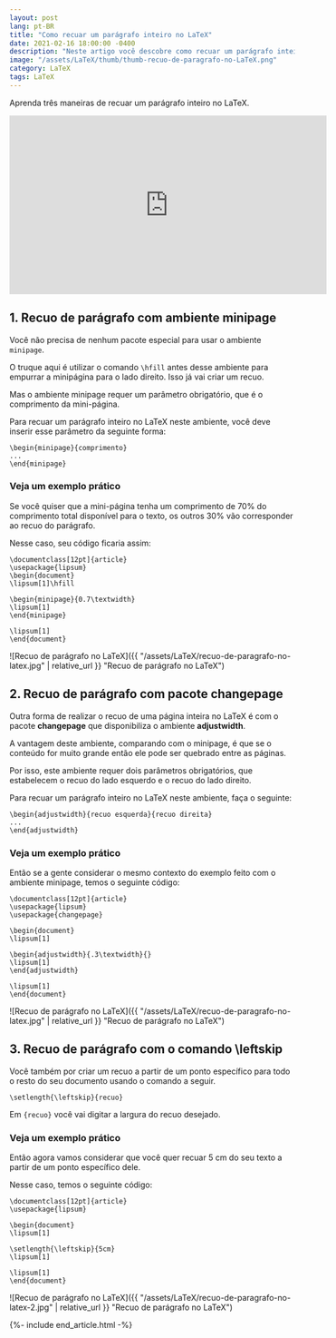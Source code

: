 ```yaml
---
layout: post
lang: pt-BR
title: "Como recuar um parágrafo inteiro no LaTeX"
date: 2021-02-16 18:00:00 -0400
description: "Neste artigo você descobre como recuar um parágrafo inteiro no LaTeX."
image: "/assets/LaTeX/thumb/thumb-recuo-de-paragrafo-no-LaTeX.png"
category: LaTeX
tags: LaTeX
---
```


Aprenda três maneiras de recuar um parágrafo inteiro no LaTeX.

<!-- Youtube Video -->
<div class="yt-video">
<iframe width="560" height="315" src="https://www.youtube.com/embed/SS5bQSSqtMI?si=FutyHPoulOpxhZgh" title="YouTube video player" frameborder="0" allow="accelerometer; autoplay; clipboard-write; encrypted-media; gyroscope; picture-in-picture; web-share" allowfullscreen></iframe>
</div>

## 1. Recuo de parágrafo com ambiente minipage

Você não precisa de nenhum pacote especial para usar o ambiente `minipage`.

O truque aqui é utilizar o comando `\hfill` antes desse ambiente para empurrar a minipágina para o lado direito. Isso já vai criar um recuo.

Mas o ambiente minipage requer um parâmetro obrigatório, que é o comprimento da mini-página.

Para recuar um parágrafo inteiro no LaTeX neste ambiente, você deve inserir esse parâmetro da seguinte forma:

```TeX
\begin{minipage}{comprimento}
...
\end{minipage}
```

### Veja um exemplo prático

Se você quiser que a mini-página tenha um comprimento de 70% do comprimento total disponível para o texto, os outros 30% vão corresponder ao recuo do parágrafo.

Nesse caso, seu código ficaria assim:

```TeX
\documentclass[12pt]{article}
\usepackage{lipsum}
\begin{document}
\lipsum[1]\hfill

\begin{minipage}{0.7\textwidth}
\lipsum[1]
\end{minipage}

\lipsum[1]
\end{document}
```

![Recuo de parágrafo no LaTeX]({{ "/assets/LaTeX/recuo-de-paragrafo-no-latex.jpg" | relative_url }} "Recuo de parágrafo no LaTeX")

## 2. Recuo de parágrafo com pacote changepage

Outra forma de realizar o recuo de uma página inteira no LaTeX é com o pacote **changepage** que disponibiliza o ambiente **adjustwidth**.

A vantagem deste ambiente, comparando com o minipage, é que se o conteúdo for muito grande então ele pode ser quebrado entre as páginas.

Por isso, este ambiente requer dois parâmetros obrigatórios, que estabelecem o recuo do lado esquerdo e o recuo do lado direito.

Para recuar um parágrafo inteiro no LaTeX neste ambiente, faça o seguinte:

```TeX
\begin{adjustwidth}{recuo esquerda}{recuo direita}
...
\end{adjustwidth}
```

### Veja um exemplo prático

Então se a gente considerar o mesmo contexto do exemplo feito com o ambiente minipage, temos o seguinte código:

```TeX
\documentclass[12pt]{article}
\usepackage{lipsum}
\usepackage{changepage}

\begin{document}
\lipsum[1]

\begin{adjustwidth}{.3\textwidth}{}
\lipsum[1]
\end{adjustwidth}

\lipsum[1]
\end{document}
```

![Recuo de parágrafo no LaTeX]({{ "/assets/LaTeX/recuo-de-paragrafo-no-latex.jpg" | relative_url }} "Recuo de parágrafo no LaTeX")

## 3. Recuo de parágrafo com o comando \leftskip

Você também por criar um recuo a partir de um ponto específico para todo o resto do seu documento usando o comando a seguir.

```TeX
\setlength{\leftskip}{recuo}
```

Em `{recuo}` você vai digitar a largura do recuo desejado.

### Veja um exemplo prático

Então agora vamos considerar que você quer recuar 5 cm do seu texto a partir de um ponto específico dele.

Nesse caso, temos o seguinte código:

```TeX
\documentclass[12pt]{article}
\usepackage{lipsum}

\begin{document}
\lipsum[1]

\setlength{\leftskip}{5cm}
\lipsum[1]

\lipsum[1]
\end{document}
```

![Recuo de parágrafo no LaTeX]({{ "/assets/LaTeX/recuo-de-paragrafo-no-latex-2.jpg" | relative_url }} "Recuo de parágrafo no LaTeX")

{%- include end_article.html -%}

